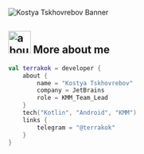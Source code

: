 ![Kostya Tskhovrebov Banner](https://raw.github.com/terrakok/terrakok/master/github.png)

## <img width="45" alt="about" src="https://raw.github.com/terrakok/terrakok/master/about.png"> More about me
```kotlin
val terrakok = developer {
    about {
        name = "Kostya Tskhovrebov"
        company = JetBrains
        role = KMM_Team_Lead
    }
    tech("Kotlin", "Android", "KMM")
    links {
        telegram = "@terrakok"
    }
}
```
